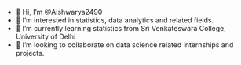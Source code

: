 - 👋 Hi, I’m @Aishwarya2490
- 👀 I’m interested in statistics, data analytics and related fields.
- 🌱 I’m currently learning statistics from Sri Venkateswara College, University of Delhi
- 💞️ I’m looking to collaborate on data science related internships and projects.


<!---
Aishwarya2490/Aishwarya2490 is a ✨ special ✨ repository because its `README.md` (this file) appears on your GitHub profile.
You can click the Preview link to take a look at your changes.
--->
